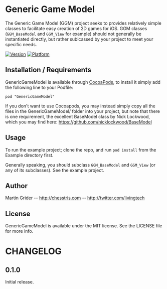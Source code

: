 # Generic Game Model

The Generic Game Model (GGM) project seeks to provides relatively simple classes to facilitate easy creation of 2D games for iOS. GGM classes (`GGM_BaseModel` and `GGM_View` for example) should not generally be instantiated directly, but rather sublcassed by your project to meet your specific needs.

[![Version](http://cocoapod-badges.herokuapp.com/v/GenericGameModel/badge.png)](http://cocoadocs.org/docsets/GenericGameModel)
[![Platform](http://cocoapod-badges.herokuapp.com/p/GenericGameModel/badge.png)](http://cocoadocs.org/docsets/GenericGameModel)


## Installation / Requirements

GenericGameModel is available through [CocoaPods](http://cocoapods.org), to install
it simply add the following line to your Podfile:

    pod "GenericGameModel"

If you don't want to use Cocoapods, you may instead simply copy all the files in the GenericGameModel/ folder into your project, but note that there is one requirement, the excellent BaseModel class by Nick Lockwood, which you may find here: https://github.com/nicklockwood/BaseModel


## Usage

To run the example project; clone the repo, and run `pod install` from the Example directory first.

Generally speaking, you should subclass `GGM_BaseModel` and `GGM_View` (or any of its subclasses). See the example project.


## Author

Martin Grider -- http://chesstris.com -- http://twitter.com/livingtech


## License

GenericGameModel is available under the MIT license. See the LICENSE file for more info.


# CHANGELOG

## 0.1.0

Initial release.
